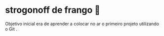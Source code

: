 # strogonoff de frango :chicken:

Objetivo inicial era de aprender a colocar no ar o primeiro projeto utilizando o Git .



